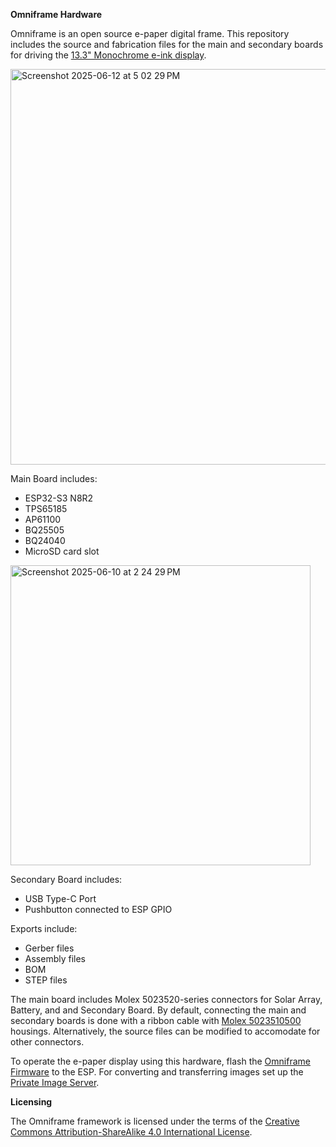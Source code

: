 **Omniframe Hardware**

Omniframe is an open source e-paper digital frame. This repository includes the source and fabrication files for the main and secondary boards for driving the [13.3" Monochrome e-ink display](https://www.eink.com/product/detail/VB3300-NCB).

<img width="633" alt="Screenshot 2025-06-12 at 5 02 29 PM" src="https://github.com/user-attachments/assets/05c5da04-90d1-4a51-9e70-42e49fc38262" />

Main Board includes:
* ESP32-S3 N8R2
* TPS65185
* AP61100
* BQ25505
* BQ24040
* MicroSD card slot
  
<img width="480" alt="Screenshot 2025-06-10 at 2 24 29 PM" src="https://github.com/user-attachments/assets/63530276-a8fb-4d9c-a581-4a08e09561d7" />


Secondary Board includes:
* USB Type-C Port
* Pushbutton connected to ESP GPIO

Exports include:
* Gerber files
* Assembly files
* BOM
* STEP files

The main board includes Molex 5023520-series connectors for Solar Array, Battery, and and Secondary Board. By default, connecting the main and secondary boards is done with a ribbon cable with [Molex 5023510500](https://www.digikey.com/en/products/detail/molex/5023510500/4555379) housings. Alternatively, the source files can be modified to accomodate for other connectors. 

To operate the e-paper display using this hardware, flash the [Omniframe Firmware](https://github.com/omniframe-art/Omniframe-Firmware) to the ESP. For converting and transferring images set up the [Private Image Server](https://github.com/omniframe-art/Private-Image-Server).

**Licensing**

The Omniframe framework is licensed under the terms of the [Creative Commons Attribution-ShareAlike 4.0 International License](https://creativecommons.org/licenses/by-sa/4.0/).
